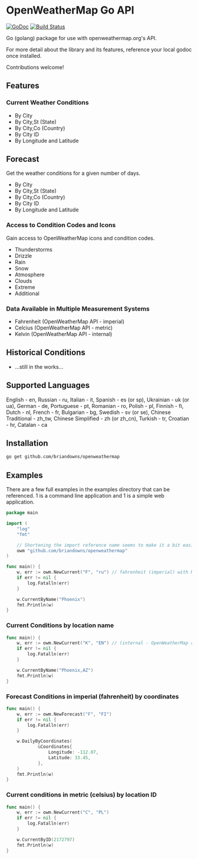 # OpenWeatherMap Go API

[![GoDoc](https://godoc.org/github.com/briandowns/openweathermap?status.svg)](https://godoc.org/github.com/briandowns/openweathermap) [![Build Status](https://travis-ci.org/briandowns/openweathermap.svg?branch=master)](https://travis-ci.org/briandowns/openweathermap)

Go (golang) package for use with openweathermap.org's API.

For more detail about the library and its features, reference your local godoc once installed.

Contributions welcome!

## Features

### Current Weather Conditions

- By City
- By City,St (State)
- By City,Co (Country)
- By City ID
- By Longitude and Latitude

## Forecast

Get the weather conditions for a given number of days.

- By City
- By City,St (State)
- By City,Co (Country)
- By City ID
- By Longitude and Latitude

### Access to Condition Codes and Icons

Gain access to OpenWeatherMap icons and condition codes.

- Thunderstorms
- Drizzle
- Rain
- Snow
- Atmosphere
- Clouds
- Extreme
- Additional

### Data Available in Multiple Measurement Systems

- Fahrenheit (OpenWeatherMap API - imperial)
- Celcius (OpenWeatherMap API - metric)
- Kelvin (OpenWeatherMap API - internal)

## Historical Conditions

- ...still in the works...

## Supported Languages

English - en, Russian - ru, Italian - it, Spanish - es (or sp), Ukrainian - uk (or ua), German - de, Portuguese - pt, Romanian - ro, Polish - pl, Finnish - fi, Dutch - nl, French - fr, Bulgarian - bg, Swedish - sv (or se), Chinese Traditional - zh_tw, Chinese Simplified - zh (or zh_cn), Turkish - tr, Croatian - hr, Catalan - ca

## Installation

```bash
go get github.com/briandowns/openweathermap
```

## Examples

There are a few full examples in the examples directory that can be referenced.  1 is a command line application and 1 is a simple web application.

```Go
package main

import (
    "log"
    "fmt"

	// Shortening the import reference name seems to make it a bit easier
    owm "github.com/briandowns/openweathermap"
)

func main() {
    w, err := owm.NewCurrent("F", "ru") // fahrenheit (imperial) with Russian output
    if err != nil {
        log.Fatalln(err)
    }

    w.CurrentByName("Phoenix")
    fmt.Println(w)
}
```

### Current Conditions by location name

```Go
func main() {
    w, err := owm.NewCurrent("K", "EN") // (internal - OpenWeatherMap reference for kelvin) with English output
    if err != nil {
        log.Fatalln(err)
    }

    w.CurrentByName("Phoenix,AZ")
    fmt.Println(w)
}
```

### Forecast Conditions in imperial (fahrenheit) by coordinates

```Go
func main() {
    w, err := owm.NewForecast("F", "FI")
    if err != nil {
        log.Fatalln(err)
    }

    w.DailyByCoordinates(
    		&Coordinates{
    			Longitude: -112.07,
    			Latitude: 33.45,
    		},
    )
    fmt.Println(w)
}
```

### Current conditions in metric (celsius) by location ID

```Go
func main() {
    w, err := owm.NewCurrent("C", "PL")
    if err != nil {
        log.Fatalln(err)
    }

    w.CurrentByID(2172797)
    fmt.Println(w)
}
```
